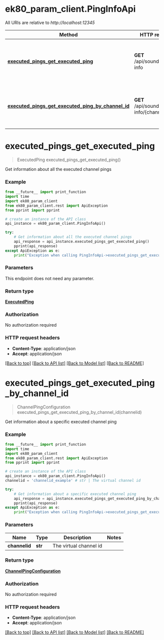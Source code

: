 # ek80_param_client.PingInfoApi

All URIs are relative to *http://localhost:12345*

Method | HTTP request | Description
------------- | ------------- | -------------
[**executed_pings_get_executed_ping**](PingInfoApi.md#executed_pings_get_executed_ping) | **GET** /api/sounder/ping-info | Get information about all the executed channel pings
[**executed_pings_get_executed_ping_by_channel_id**](PingInfoApi.md#executed_pings_get_executed_ping_by_channel_id) | **GET** /api/sounder/ping-info/{channelid} | Get information about a specific executed channel ping


# **executed_pings_get_executed_ping**
> ExecutedPing executed_pings_get_executed_ping()

Get information about all the executed channel pings

### Example
```python
from __future__ import print_function
import time
import ek80_param_client
from ek80_param_client.rest import ApiException
from pprint import pprint

# create an instance of the API class
api_instance = ek80_param_client.PingInfoApi()

try:
    # Get information about all the executed channel pings
    api_response = api_instance.executed_pings_get_executed_ping()
    pprint(api_response)
except ApiException as e:
    print("Exception when calling PingInfoApi->executed_pings_get_executed_ping: %s\n" % e)
```

### Parameters
This endpoint does not need any parameter.

### Return type

[**ExecutedPing**](ExecutedPing.md)

### Authorization

No authorization required

### HTTP request headers

 - **Content-Type**: application/json
 - **Accept**: application/json

[[Back to top]](#) [[Back to API list]](../README.md#documentation-for-api-endpoints) [[Back to Model list]](../README.md#documentation-for-models) [[Back to README]](../README.md)

# **executed_pings_get_executed_ping_by_channel_id**
> ChannelPingConfiguration executed_pings_get_executed_ping_by_channel_id(channelid)

Get information about a specific executed channel ping

### Example
```python
from __future__ import print_function
import time
import ek80_param_client
from ek80_param_client.rest import ApiException
from pprint import pprint

# create an instance of the API class
api_instance = ek80_param_client.PingInfoApi()
channelid = 'channelid_example' # str | The virtual channel id

try:
    # Get information about a specific executed channel ping
    api_response = api_instance.executed_pings_get_executed_ping_by_channel_id(channelid)
    pprint(api_response)
except ApiException as e:
    print("Exception when calling PingInfoApi->executed_pings_get_executed_ping_by_channel_id: %s\n" % e)
```

### Parameters

Name | Type | Description  | Notes
------------- | ------------- | ------------- | -------------
 **channelid** | **str**| The virtual channel id | 

### Return type

[**ChannelPingConfiguration**](ChannelPingConfiguration.md)

### Authorization

No authorization required

### HTTP request headers

 - **Content-Type**: application/json
 - **Accept**: application/json

[[Back to top]](#) [[Back to API list]](../README.md#documentation-for-api-endpoints) [[Back to Model list]](../README.md#documentation-for-models) [[Back to README]](../README.md)

